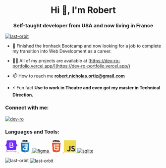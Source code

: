 <h1 align="center">Hi 👋, I'm Robert</h1>
<h3 align="center">Self-taught developer from USA and now living in France</h3>


<p align="left"> <a href="https://github.com/ryo-ma/github-profile-trophy"><img src="https://github-profile-trophy.vercel.app/?username=last-orbit" alt="last-orbit" /></a> </p>

- 🌱 Finished the Ironhack Bootcamp and now looking for a job to complete my transition into Web Development as a career. 

- 👨‍💻 All of my projects are available at [https://dev-ro-portfolio.vercel.app/](https://dev-ro-portfolio.vercel.app/)

- 📫 How to reach me **robert.nicholas.ortiz@gmail.com**

- ⚡ Fun fact **Use to work in Theatre and even got my master in Technical Direction.**

<h3 align="left">Connect with me:</h3>
<p align="left">
<a href="https://linkedin.com/in/dev-ro" target="blank"><img align="center" src="https://raw.githubusercontent.com/rahuldkjain/github-profile-readme-generator/master/src/images/icons/Social/linked-in-alt.svg" alt="dev-ro" height="30" width="40" /></a>
</p>

<h3 align="left">Languages and Tools:</h3>
<p align="left"> <a href="https://getbootstrap.com" target="_blank" rel="noreferrer"> <img src="https://raw.githubusercontent.com/devicons/devicon/master/icons/bootstrap/bootstrap-plain-wordmark.svg" alt="bootstrap" width="40" height="40"/> </a> <a href="https://www.w3schools.com/css/" target="_blank" rel="noreferrer"> <img src="https://raw.githubusercontent.com/devicons/devicon/master/icons/css3/css3-original-wordmark.svg" alt="css3" width="40" height="40"/> </a> <a href="https://www.figma.com/" target="_blank" rel="noreferrer"> <img src="https://www.vectorlogo.zone/logos/figma/figma-icon.svg" alt="figma" width="40" height="40"/> </a> <a href="https://www.w3.org/html/" target="_blank" rel="noreferrer"> <img src="https://raw.githubusercontent.com/devicons/devicon/master/icons/html5/html5-original-wordmark.svg" alt="html5" width="40" height="40"/> </a> <a href="https://developer.mozilla.org/en-US/docs/Web/JavaScript" target="_blank" rel="noreferrer"> <img src="https://raw.githubusercontent.com/devicons/devicon/master/icons/javascript/javascript-original.svg" alt="javascript" width="40" height="40"/> </a> <a href="https://www.sqlite.org/" target="_blank" rel="noreferrer"> <img src="https://www.vectorlogo.zone/logos/sqlite/sqlite-icon.svg" alt="sqlite" width="40" height="40"/> </a> </p>

<p><img align="left" src="https://github-readme-stats.vercel.app/api/top-langs?username=last-orbit&show_icons=true&locale=en&layout=compact" alt="last-orbit" /></p>

<p>&nbsp;<img align="center" src="https://github-readme-stats.vercel.app/api?username=last-orbit&show_icons=true&locale=en" alt="last-orbit" /></p>




